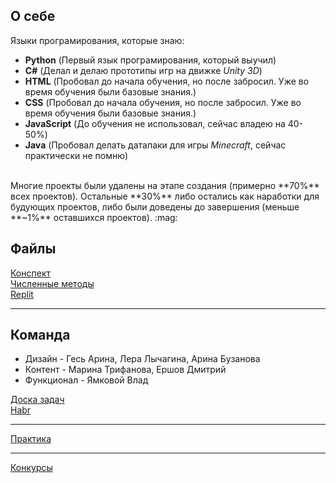 ## О себе
Языки програмирования, которые знаю:
- **Python** (Первый язык програмирования, который выучил)
- **C#** (Делал и делаю прототипы игр на движке *Unity 3D*)
- **HTML** (Пробовал до начала обучения, но после забросил. Уже во время обучения были базовые знания.)
- **CSS** (Пробовал до начала обучения, но после забросил. Уже во время обучения были базовые знания.)
- **JavaScript** (До обучения не использовал, сейчас владею на 40-50%)
- **Java** (Пробовал делать датапаки для игры *Minecraft*, сейчас практически не помню)
<br>
Многие проекты были удалены на этапе создания (примерно **70%** всех проектов). Остальные **30%** либо остались как наработки для будующих проектов, либо были доведены до завершения (меньше **~1%** оставшихся проектов). :mag:

## Файлы
[Конспект](https://docs.google.com/document/d/12XMHyE0D_Qme4q87JajUZaMgZcfODKRm/edit?usp=drivesdk&ouid=117505591588895423782&rtpof=true&sd=true)
<br>
[Численные методы](https://drive.google.com/drive/folders/1R4K2qigqU7o6GOY5ZAXEU0VFfDp14fv3?usp=sharing)
<br>
[Replit](https://replit.com/@vladgg566)
____
## Команда
- Дизайн - Гесь Арина, Лера Лычагина, Арина Бузанова
- Контент - Марина Трифанова, Ершов Дмитрий
- Функционал - Ямковой Влад <br>

[Доска задач](https://mogu.so/inviteLink?inviteBoardId=7cQVsGZARyJnWVY1HRVV99&inviteCode=63ZZiksPuKJU3hJuj2wpOP)
<br>
[Habr](https://freelance.habr.com/freelancers/Deviant1407)
___
[Практика](https://drive.google.com/drive/folders/11vUHwepZBJCFFi2cV3J00BtpSpVmt0jj)
___
[Конкурсы](https://drive.google.com/drive/folders/1TmcUQQ8W-wM8iQejZZlmSU-Uju8WjkXa?usp=sharing)
